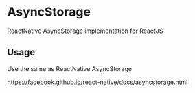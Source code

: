 # AsyncStorage
ReactNative AsyncStorage implementation for ReactJS

## Usage
Use the same as ReactNative AsyncStorage

https://facebook.github.io/react-native/docs/asyncstorage.html